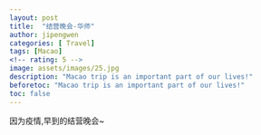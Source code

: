 ```yaml
---
layout: post
title:  "结营晚会-华师"
author: jipengwen
categories: [ Travel]
tags: [Macao]
<!-- rating: 5 -->
image: assets/images/25.jpg
description: "Macao trip is an important part of our lives!"
beforetoc: "Macao trip is an important part of our lives!"
toc: false
---
```


因为疫情,早到的结营晚会~

